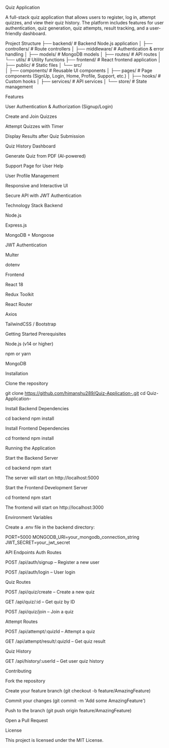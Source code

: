 Quiz Application

A full-stack quiz application that allows users to register, log in, attempt quizzes, and view their quiz history. The platform includes features for user authentication, quiz generation, quiz attempts, result tracking, and a user-friendly dashboard.

Project Structure
├── backend/            # Backend Node.js application
│   ├── controllers/    # Route controllers
│   ├── middleware/     # Authentication & error handling
│   ├── models/         # MongoDB models
│   ├── routes/         # API routes
│   └── utils/          # Utility functions
├── frontend/           # React frontend application
│   ├── public/         # Static files
│   └── src/         
│       ├── components/   # Reusable UI components
│       ├── pages/        # Page components (SignUp, Login, Home, Profile, Support, etc.)
│       ├── hooks/        # Custom hooks
│       ├── services/     # API services
│       └── store/        # State management

Features

User Authentication & Authorization (Signup/Login)

Create and Join Quizzes

Attempt Quizzes with Timer

Display Results after Quiz Submission

Quiz History Dashboard

Generate Quiz from PDF (AI-powered)

Support Page for User Help

User Profile Management

Responsive and Interactive UI

Secure API with JWT Authentication

Technology Stack
Backend

Node.js

Express.js

MongoDB + Mongoose

JWT Authentication

Multer

dotenv

Frontend

React 18

Redux Toolkit

React Router

Axios

TailwindCSS / Bootstrap

Getting Started
Prerequisites

Node.js (v14 or higher)

npm or yarn

MongoDB

Installation

Clone the repository

git clone https://github.com/himanshu289/Quiz-Application-.git
cd Quiz-Application-


Install Backend Dependencies

cd backend
npm install


Install Frontend Dependencies

cd frontend
npm install

Running the Application

Start the Backend Server

cd backend
npm start


The server will start on http://localhost:5000

Start the Frontend Development Server

cd frontend
npm start


The frontend will start on http://localhost:3000

Environment Variables

Create a .env file in the backend directory:

PORT=5000
MONGODB_URI=your_mongodb_connection_string
JWT_SECRET=your_jwt_secret

API Endpoints
Auth Routes

POST /api/auth/signup – Register a new user

POST /api/auth/login – User login

Quiz Routes

POST /api/quiz/create – Create a new quiz

GET /api/quiz/:id – Get quiz by ID

POST /api/quiz/join – Join a quiz

Attempt Routes

POST /api/attempt/:quizId – Attempt a quiz

GET /api/attempt/result/:quizId – Get quiz result

Quiz History

GET /api/history/:userId – Get user quiz history

Contributing

Fork the repository

Create your feature branch (git checkout -b feature/AmazingFeature)

Commit your changes (git commit -m 'Add some AmazingFeature')

Push to the branch (git push origin feature/AmazingFeature)

Open a Pull Request

License

This project is licensed under the MIT License.
